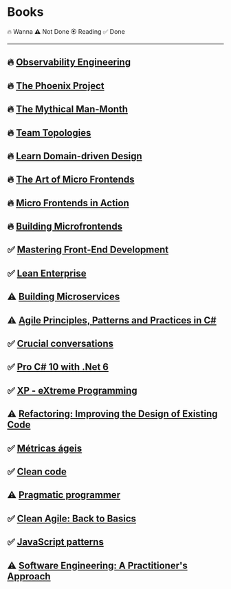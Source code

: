 # Books

🔥 Wanna
⚠️ Not Done
🏵️ Reading
✅ Done

<hr>

## 🔥 [Observability Engineering](https://www.oreilly.com/library/view/observability-engineering/9781492076438/)
## 🔥 [The Phoenix Project](https://www.amazon.com.br/Phoenix-Project-DevOps-Helping-Business/dp/0988262592)
## 🔥 [The Mythical Man-Month](https://www.amazon.com.br/M%C3%ADtico-Homem-m%C3%AAs-Ensaios-Engenharia-Software/dp/8550802530/ref=sr_1_1?adgrpid=129440893347&dib=eyJ2IjoiMSJ9.FtH8BwkeWNvlNjDvzy0LO9QE9PKz6jOlBa4Z05aOlRvGjHj071QN20LucGBJIEps.MunIjyq5bQdYo68oFU7KjS_7m8Cb2797vQELaLnHAdE&dib_tag=se&hvadid=595807979181&hvdev=c&hvlocphy=9074235&hvnetw=g&hvqmt=e&hvrand=1524394342700559267&hvtargid=kwd-741054363340&hydadcr=19394_13405933&keywords=mitico+homem+mes&qid=1733331448&sr=8-1&ufe=app_do%3Aamzn1.fos.6d798eae-cadf-45de-946a-f477d47705b9)
## 🔥 [Team Topologies](https://www.amazon.com.br/Team-Topologies-Organizing-Business-Technology/dp/1942788819)
## 🔥 [Learn Domain-driven Design](https://www.amazon.com.br/Aprenda-Domain-driven-Design-Arquitetura-Estrat%C3%A9gia/dp/8550819611/ref=asc_df_8550819611/?tag=googleshopp00-20&linkCode=df0&hvadid=709857900444&hvpos=&hvnetw=g&hvrand=4047046823472001673&hvpone=&hvptwo=&hvqmt=&hvdev=c&hvdvcmdl=&hvlocint=&hvlocphy=9074235&hvtargid=pla-2295269460911&psc=1&mcid=3524818fd3863eea91e063950cf28af2&gad_source=1)
## 🔥 [The Art of Micro Frontends](https://www.amazon.com.br/Art-Micro-Frontends-distributed-applications/dp/1835460356)
## 🔥 [Micro Frontends in Action](https://www.amazon.com.br/Micro-Frontends-Action-English-Michael-ebook/dp/B09781VPHR/ref=sr_1_1?adgrpid=136884706034&dib=eyJ2IjoiMSJ9.-OFOmvn8RhGT2p2-BeNaYbX7prErq9LxkPEgCaF1WB68DXVKa_tzA3SNhXjzBxS5-JESKvy6T26n__ppuWKGnq3Pew1T4laTHxuvQskEqvk.IQgCz0Y32ZW_S9GA8mYcVR3lSsbBGVVOjiML6zF1bmE&dib_tag=se&hvadid=584818096781&hvdev=c&hvlocphy=9074235&hvnetw=g&hvqmt=e&hvrand=7221979761291423897&hvtargid=kwd-979918757009&hydadcr=5656_11235223&keywords=micro+frontends+in+action&qid=1733331181&sr=8-1)
## 🔥 [Building Microfrontends](https://www.amazon.com.br/Building-Micro-Frontends-English-Luca-Mezzalira-ebook/dp/B09M69BJTK/ref=sr_1_1?adgrpid=127231783143&dib=eyJ2IjoiMSJ9.504Q6sqOG4U7SJXV0If2Pvk_0kEuyagTBR3H-TucgUBDaQEly8v6UhfTEgBQMJN0VHur5P8zBeGDgEGdug5kg1mj7fGpTgMd1dzOhvyXJLnSOW_coCKtkMN0fy13QFMg.XJ4ZHmW__miQYf44zK4breSlmMBR66BqfeKaSHkdFks&dib_tag=se&hvadid=553972653581&hvdev=c&hvlocphy=9074235&hvnetw=g&hvqmt=e&hvrand=18200216517430137257&hvtargid=kwd-1192572770052&hydadcr=5655_11235215&keywords=building+micro-frontends&qid=1733331139&sr=8-1)
## ✅ [Mastering Front-End Development](https://www.amazon.com/Mastering-Front-End-Development-Comprehensive-Guide-ebook/dp/B0CLKZCDK9)
## ✅ [Lean Enterprise](https://www.casadocodigo.com.br/products/livro-lean-enterprise?_pos=1&_sid=0eeb54781&_ss=r)
## ⚠️ [Building Microservices](https://www.amazon.com.br/Building-Microservices-Sam-Newman/dp/1491950358)
## ⚠️ [Agile Principles, Patterns and Practices in C#](https://www.amazon.com.br/Princ%C3%ADpios-Padr%C3%B5es-Pr%C3%A1ticas-Robert-Martin/dp/8577808416)
## ✅ [Crucial conversations](https://www.amazon.com.br/Conversas-cruciais-Habilidades-comunicar-interesses/dp/6555646675/ref=sr_1_1?adgrpid=79989318623&dib=eyJ2IjoiMSJ9.kjxum3IN1WmH14b0O_tkI2YLDMrvrM0XTgd2tx1PFx6D538FiDbhKQ88wc09g5din3U5CQKZUWPj_1d0D5glbCA3LK7z_1tRftzVONH-TNWrcrd0aynr4E_gKYhqK2raNis9-L0pYYF2AlNAkbTGyRAlqu8C2hT16H4VXUHcjYXB8hgMiMZ5pDzagCoDqekutPbf7BVDVVqRG682vYz2jEdOAfX7aSitqDrZD3FhbIQ.W60Qe6cdteiT32mIqjeeO7T17QZo7cclkBK7XmVrqWU&dib_tag=se&hvadid=595815666619&hvdev=c&hvlocphy=9074235&hvnetw=g&hvqmt=e&hvrand=15019682123710125882&hvtargid=kwd-465777896067&hydadcr=5758_13215217&keywords=conversas+cruciais&qid=1733330581&s=books&sr=1-1)
## ✅ [Pro C# 10 with .Net 6](https://www.amazon.com.br/Pro-NET-Foundational-Principles-Programming/dp/1484278682)
## ✅ [XP - eXtreme Programming](https://www.casadocodigo.com.br/products/livro-xp-extreme-programming)
## ⚠️ [Refactoring: Improving the Design of Existing Code](https://www.amazon.com.br/Refatora%C3%A7%C3%A3o-Aperfei%C3%A7oando-Design-C%C3%B3digos-Existentes/dp/8575227246)
## ✅ [Métricas ágeis](https://www.casadocodigo.com.br/products/livro-metricas-ageis)
## ✅ [Clean code](https://www.amazon.com.br/C%C3%B3digo-limpo-Robert-C-Martin/dp/8576082675/ref=asc_df_8576082675/?tag=googleshopp00-20&linkCode=df0&hvadid=709884550309&hvpos=&hvnetw=g&hvrand=13978340655358544422&hvpone=&hvptwo=&hvqmt=&hvdev=c&hvdvcmdl=&hvlocint=&hvlocphy=9074235&hvtargid=pla-398225630878&psc=1&mcid=2b0fb83a4146383497d27512de9c9086&gad_source=1)
## ⚠️ [Pragmatic programmer](https://www.amazon.com.br/Programador-Pragm%C3%A1tico-Aprendiz-Mestre-ebook/dp/B019HM0H90)
## ✅ [Clean Agile: Back to Basics](https://www.amazon.com.br/Desenvolvimento-%C3%A1gil-limpo-volta-origens/dp/8550815004)
## ✅ [JavaScript patterns](https://www.amazon.com.br/Padr%C3%B5es-Javascript-Stoyan-Stefanov/dp/857522266X/ref=asc_df_857522266X/?tag=googleshopp00-20&linkCode=df0&hvadid=709884550309&hvpos=&hvnetw=g&hvrand=17075411630217649363&hvpone=&hvptwo=&hvqmt=&hvdev=c&hvdvcmdl=&hvlocint=&hvlocphy=9074235&hvtargid=pla-811020652000&psc=1&mcid=d39023246aaa37d79dbc236027e79ba4&gad_source=1)
## ⚠️ [Software Engineering: A Practitioner's Approach](https://www.amazon.com.br/Engenharia-software-Roger-S-Pressman/dp/6558040107/ref=asc_df_6558040107/?tag=googleshopp00-20&linkCode=df0&hvadid=709884550309&hvpos=&hvnetw=g&hvrand=6570931021143352954&hvpone=&hvptwo=&hvqmt=&hvdev=c&hvdvcmdl=&hvlocint=&hvlocphy=9074235&hvtargid=pla-1395356741021&psc=1&mcid=45eb4abcacd83c6d8a18b796cdcf9ca2&gad_source=1)
